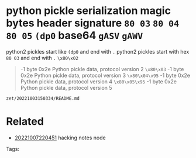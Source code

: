 # python pickle serialization magic bytes header signature `80 03` `80 04` `80 05` `(dp0` base64 `gASV` `gAWV`
python2 pickles start like `(dp0` and end with `.`
python2 pickles start with hex `80 03` and end with `.`
`\x80\x02`
>-1 byte 0x2e Python pickle data, protocol version 2
`\x80\x03`
>-1 byte 0x2e Python pickle data, protocol version 3
`\x80\x04\x95`
>-1 byte 0x2e Python pickle data, protocol version 4
`\x80\x05\x95`
>-1 byte 0x2e Python pickle data, protocol version 5

` zet/20221003150334/README.md `

# Related

- [20221007220451](/zet/20221007220451/README.md) hacking notes node

Tags:

    
